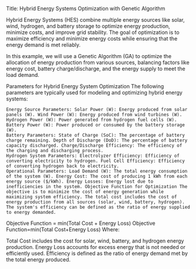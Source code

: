 Title: Hybrid Energy Systems Optimization with Genetic Algorithm

Hybrid Energy Systems (HES) combine multiple energy sources like solar, wind, hydrogen, and battery storage to optimize energy production, minimize costs, and improve grid stability. The goal of optimization is to maximize efficiency and minimize energy costs while ensuring that the energy demand is met reliably.

In this example, we will use a Genetic Algorithm (GA) to optimize the allocation of energy production from various sources, balancing factors like energy cost, battery charge/discharge, and the energy supply to meet the load demand.

Parameters for Hybrid Energy System Optimization The following parameters are typically used for modeling and optimizing hybrid energy systems:

    Energy Source Parameters: Solar Power (W): Energy produced from solar panels (W). Wind Power (W): Energy produced from wind turbines (W). Hydrogen Power (W): Power generated from hydrogen fuel cells (W). Battery Power (W): Power produced or consumed by the battery storage (W).
    Battery Parameters: State of Charge (SoC): The percentage of battery charge remaining. Depth of Discharge (DoD): The percentage of battery capacity discharged. Charge/Discharge Efficiency: The efficiency of the charging and discharging process.
    Hydrogen System Parameters: Electrolyzer Efficiency: Efficiency of converting electricity to hydrogen. Fuel Cell Efficiency: Efficiency of converting hydrogen back to electricity.
    Operational Parameters: Load Demand (W): The total energy consumption of the system (W). Energy Cost: The cost of producing 1 kWh from each energy source ($/kWh). Energy Losses: Energy lost due to inefficiencies in the system. Objective Function for Optimization The objective is to minimize the cost of energy generation while maximizing system efficiency. The total cost includes the cost of energy production from all sources (solar, wind, battery, hydrogen). The system's efficiency can be defined as the ratio of energy supplied to energy demanded.

Objective Function = min(Total Cost + Energy Loss) Objective Function=min(Total Cost+Energy Loss) Where:

Total Cost includes the cost for solar, wind, battery, and hydrogen energy production. Energy Loss accounts for excess energy that is not needed or efficiently used. Efficiency is defined as the ratio of energy demand met by the total energy produced.
